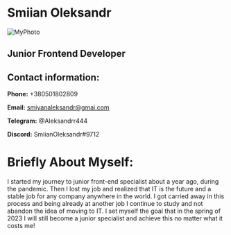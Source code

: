 # Smiian Oleksandr 

![MyPhoto](https://user-images.githubusercontent.com/62544817/190154589-1b0c3aa3-63e9-473e-80ba-607c0d4cd043.jpg)



## Junior Frontend Developer

## Contact information:
**Phone:** +380501802809

**Email:** smiyanaleksandr@gmai.com

**Telegram:** @Aleksandrr444

**Discord:** SmiianOleksandr#9712

# Briefly About Myself:

I started my journey to junior front-end specialist about a year ago, during the pandemic.
Then I lost my job and realized that IT is the future and a stable job for any company anywhere in the world.
I got carried away in this process and being already at another job I continue to study and not abandon the idea of ​​moving to IT.
I set myself the goal that in the spring of 2023 I will still become a junior specialist and achieve this no matter what it costs me!
